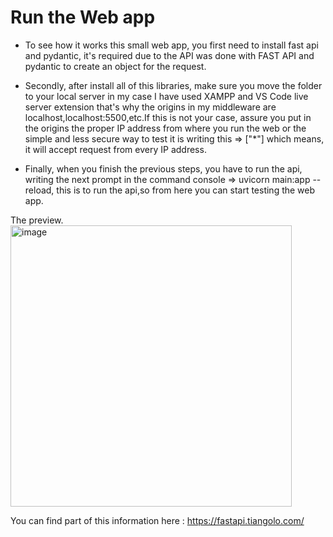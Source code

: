 # Run the Web app

* To see how it works this small web app, you first need to install fast api and pydantic, it's required due to the API was done with FAST API and pydantic to create an object for the request.

* Secondly, after install all of this libraries, make sure you move the folder to your local server in my case I have used XAMPP and VS Code live server extension that's why the origins in my middleware are localhost,localhost:5500,etc.If this is not your case, assure you put in the origins the proper IP address from where you run the web or the simple and less secure way to test it is writing this => ["*"] which means, it will accept request from every IP address.

* Finally, when you finish the previous steps, you have to run the api, writing the next prompt in the command console => uvicorn main:app --reload, this is to run the api,so from here you can start testing the web app.

The preview.
<img width="450" alt="image" src="https://github.com/alexander6779/SNS/assets/114480388/45a76a55-5216-4456-9789-b2f27b593d62">

You can find part of this information here : https://fastapi.tiangolo.com/



